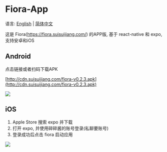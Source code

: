 # Fiora-App

语言: [English](https://github.com/yinxin630/fiora-app/blob/master/README.md) | [简体中文](https://github.com/yinxin630/fiora-app/blob/master/README-ZH.md)

这是 Fiora(https://fiora.suisuijiang.com/) 的APP版, 基于 react-native 和 expo, 支持安卓和iOS

## Android

点击链接或者扫码下载APK

[http://cdn.suisuijiang.com/fiora-v0.2.3.apk](http://cdn.suisuijiang.com/fiora-v0.2.3.apk)

![](https://qr.api.cli.im/qr?data=http%253A%252F%252Fcdn.suisuijiang.com%252Ffiora-v0.2.3.apk&level=H&transparent=false&bgcolor=%23ffffff&forecolor=%23000000&blockpixel=12&marginblock=1&logourl=&size=280&kid=cliim&key=b3bff48b2a48e274112a72301cadd9d6)

## iOS

1. Apple Store 搜索 expo 并下载
2. 打开 expo, 并使用碎碎酱的账号登录(私聊要账号)
3. 登录成功后点击 fiora 启动应用

![](https://cdn.suisuijiang.com/ImageMessage/5adad39555703565e7903f78_1528384800528.png?width=850&height=644)